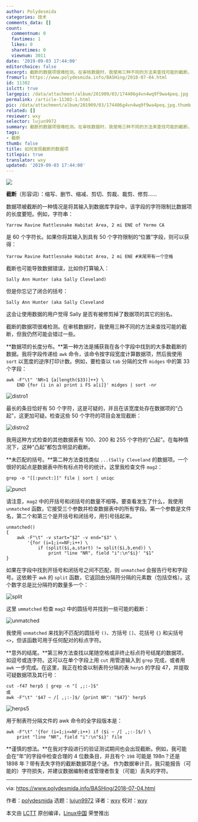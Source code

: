 ```yaml
---
author: Polydesmida
categories: 技术
comments_data: []
count:
  commentnum: 0
  favtimes: 1
  likes: 0
  sharetimes: 0
  viewnum: 3011
date: '2019-09-03 17:44:00'
editorchoice: false
excerpt: 截断的数据项很难检测。在审核数据时，我使用三种不同的方法来查找可能的截断，但我仍然可能会错过一些。
fromurl: https://www.polydesmida.info/BASHing/2018-07-04.html
id: 11302
islctt: true
largepic: /data/attachment/album/201909/03/174406g4vn4wq9f9wa4peq.jpg
permalink: /article-11302-1.html
pic: /data/attachment/album/201909/03/174406g4vn4wq9f9wa4peq.jpg.thumb.jpg
related: []
reviewer: wxy
selector: lujun9972
summary: 截断的数据项很难检测。在审核数据时，我使用三种不同的方法来查找可能的截断，但我仍然可能会错过一些。
tags:
- 截断
thumb: false
title: 如何发现截断的数据项
titlepic: true
translator: wxy
updated: '2019-09-03 17:44:00'
---
```


![](/data/attachment/album/201909/03/174406g4vn4wq9f9wa4peq.jpg)


**截断**（形容词）：缩写、删节、缩减、剪切、剪裁、裁剪、修剪……


数据项被截断的一种情况是将其输入到数据库字段中，该字段的字符限制比数据项的长度要短。例如，字符串：



```
Yarrow Ravine Rattlesnake Habitat Area, 2 mi ENE of Yermo CA
```

是 60 个字符长。如果你将其输入到具有 50 个字符限制的“位置”字段，则可以获得：



```
Yarrow Ravine Rattlesnake Habitat Area, 2 mi ENE #末尾带有一个空格
```

截断也可能导致数据错误，比如你打算输入：



```
Sally Ann Hunter (aka Sally Cleveland)
```

但是你忘记了闭合的括号：



```
Sally Ann Hunter (aka Sally Cleveland
```

这会让使用数据的用户觉得 Sally 是否有被修剪掉了数据项的其它的别名。


截断的数据项很难检测。在审核数据时，我使用三种不同的方法来查找可能的截断，但我仍然可能会错过一些。


**数据项的长度分布。**第一种方法是捕获我在各个字段中找到的大多数截断的数据。我将字段传递给 `awk` 命令，该命令按字段宽度计算数据项，然后我使用 `sort` 以宽度的逆序打印计数。例如，要检查以 `tab` 分隔的文件 `midges` 中的第 33 个字段：



```
awk -F"\t" 'NR>1 {a[length($33)]++} \
    END {for (i in a) print i FS a[i]}' midges | sort -nr
```

![distro1](/data/attachment/album/201909/03/174437f5ivu02uamrjru54.png)


最长的条目恰好有 50 个字符，这是可疑的，并且在该宽度处存在数据项的“凸起”，这更加可疑。检查这些 50 个字符的项目会发现截断：


![distro2](/data/attachment/album/201909/03/174444t9xzme1m4vnque47.png)


我用这种方式检查的其他数据表有 100、200 和 255 个字符的“凸起”。在每种情况下，这种“凸起”都包含明显的截断。


**未匹配的括号。**第二种方法查找类似 `...(Sally Cleveland` 的数据项。一个很好的起点是数据表中所有标点符号的统计。这里我检查文件 `mag2`：



```
grep -o "[[:punct:]]" file | sort | uniqc
```

![punct](/data/attachment/album/201909/03/174524miy5465qi9z4nv61.png)


请注意，`mag2` 中的开括号和闭括号的数量不相等。要查看发生了什么，我使用 `unmatched` 函数，它接受三个参数并检查数据表中的所有字段。第一个参数是文件名，第二个和第三个是开括号和闭括号，用引号括起来。



```
unmatched()
{
    awk -F"\t" -v start="$2" -v end="$3" \
        '{for (i=1;i<=NF;i++) \
            if (split($i,a,start) != split($i,b,end)) \
                print "line "NR", field "i":\n"$i}' "$1"
}
```

如果在字段中找到开括号和闭括号之间不匹配，则 `unmatched` 会报告行号和字段号。这依赖于 `awk` 的 `split` 函数，它返回由分隔符分隔的元素数（包括空格）。这个数字总是比分隔符的数量多一个：


![split](/data/attachment/album/201909/03/174452gq655q8kw7cnkmmc.png)


这里 `ummatched` 检查 `mag2` 中的圆括号并找到一些可能的截断：


![unmatched](/data/attachment/album/201909/03/174456pfgfdg96y0dxa3ga.png)


我使用 `unmatched` 来找到不匹配的圆括号 `()`、方括号 `[]`、花括号 `{}` 和尖括号 `<>`，但该函数可用于任何配对的标点字符。


**意外的结尾。**第三种方法查找以尾随空格或非终止标点符号结尾的数据项，如逗号或连字符。这可以在单个字段上用 `cut` 用管道输入到 `grep` 完成，或者用 `awk` 一步完成。在这里，我正在检查以制表符分隔的表 `herp5` 的字段 47，并提取可疑数据项及其行号：



```
cut -f47 herp5 | grep -n "[ ,;:-]$"
或
awk -F"\t" '$47 ~ /[ ,;:-]$/ {print NR": "$47}' herp5
```

![herps5](/data/attachment/album/201909/03/174502zlnneertxtxroj1r.png)


用于制表符分隔文件的 awk 命令的全字段版本是：



```
awk -F"\t" '{for (i=1;i<=NF;i++) if ($i ~ /[ ,;:-]$/) \
    print "line "NR", field "i":\n"$i}' file
```

**谨慎的想法。**在我对字段进行的验证测试期间也会出现截断。例如，我可能会在“年”的字段中检查合理的 4 位数条目，并且有个 `198` 可能是 198n？还是 1898 年？带有丢失字符的截断数据项是个谜。 作为数据审计员，我只能报告（可能的）字符损失，并建议数据编制者或管理者恢复（可能）丢失的字符。




---


via: <https://www.polydesmida.info/BASHing/2018-07-04.html>


作者：[polydesmida](https://www.polydesmida.info/) 选题：[lujun9972](https://github.com/lujun9972) 译者：[wxy](https://github.com/wxy) 校对：[wxy](https://github.com/wxy)


本文由 [LCTT](https://github.com/LCTT/TranslateProject) 原创编译，[Linux中国](https://linux.cn/) 荣誉推出